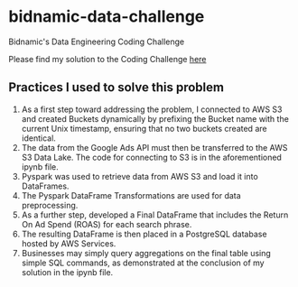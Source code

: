 # bidnamic-data-challenge
Bidnamic's Data Engineering Coding Challenge 


Please find my solution to the Coding Challenge [here](https://github.com/akhilnarala/bidnamic-data-challenge/blob/master/bidnamic-data-challenge-akhilnarala.ipynb)

## Practices I used to solve this problem 
1. As a first step toward addressing the problem, I connected to AWS S3 and created Buckets dynamically by prefixing the Bucket name with the current Unix timestamp, ensuring that no two buckets created are identical. 
2. The data from the Google Ads API must then be transferred to the AWS S3 Data Lake. The code for connecting to S3 is in the aforementioned ipynb file. 
3. Pyspark was used to retrieve data from AWS S3 and load it into DataFrames. 
4. The Pyspark DataFrame Transformations are used for data preprocessing. 
5. As a further step, developed a Final DataFrame that includes the Return On Ad Spend (ROAS) for each search phrase.
6. The resulting DataFrame is then placed in a PostgreSQL database hosted by AWS Services.
7. Businesses may simply query aggregations on the final table using simple SQL commands, as demonstrated at the conclusion of my solution in the ipynb file.
